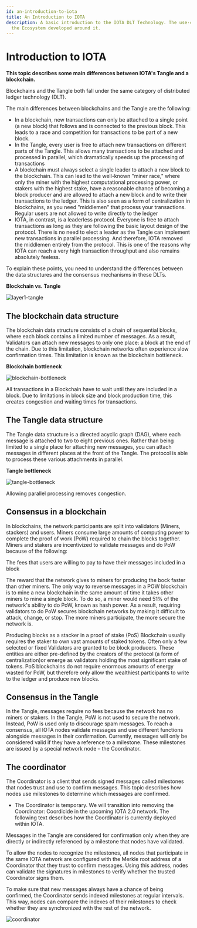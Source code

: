 ```yaml
---
id: an-introduction-to-iota
title: An Introduction to IOTA
description: A basic introduction to the IOTA DLT Technology. The use-cases and
  the Ecosystem developed around it.
---
```


# Introduction to IOTA

**This topic describes some main differences between IOTA's Tangle and a blockchain.**

Blockchains and the Tangle both fall under the same category of distributed ledger technology (DLT).

The main differences between blockchains and the Tangle are the following:

- In a blockchain, new transactions can only be attached to a single point (a new block) that follows and is connected to the previous block. This leads to a race and competition for transactions to be part of a new block.
- In the Tangle, every user is free to attach new transactions on different parts of the Tangle. This allows many transactions to be attached and processed in parallel, which dramatically speeds up the processing of transactions
- A blockchain must always select a single leader to attach a new block to the blockchain. This can lead to the well-known "miner race," where only the miner with the highest computational processing power, or stakers with the highest stake, have a reasonable chance of becoming a block producer and are allowed to attach a new block and to write their transactions to the ledger. This is also seen as a form of centralization in blockchains, as you need "middlemen" that process your transactions. Regular users are not allowed to write directly to the ledger
- IOTA, in contrast, is a leaderless protocol. Everyone is free to attach transactions as long as they are following the basic layout design of the protocol. There is no need to elect a leader as the Tangle can implement new transactions in parallel processing. And therefore, IOTA removed the middlemen entirely from the protocol. This is one of the reasons why IOTA can reach a very high transaction throughput and also remains absolutely feeless.

To explain these points, you need to understand the differences between the data structures and the consensus mechanisms in these DLTs.

**Blockchain vs. Tangle**

![layer1-tangle](/img/learn/layer1-tangle.png)

## **The blockchain data structure**

The blockchain data structure consists of a chain of sequential blocks, where each block contains a limited number of messages. As a result, Validators can attach new messages to only one place: a block at the end of the chain. Due to this limitation, blockchain networks often experience slow confirmation times. This limitation is known as the blockchain bottleneck.

**Blockchain bottleneck**

![blockchain-bottleneck](/img/learn/blockchain-bottleneck.gif)

All transactions in a Blockchain have to wait until they are included in a block. Due to limitations in block size and block production time, this creates congestion and waiting times for transactions.

## **The Tangle data structure**

The Tangle data structure is a directed acyclic graph (DAG), where each message is attached to two to eight previous ones. Rather than being limited to a single place for attaching new messages, you can attach messages in different places at the front of the Tangle. The protocol is able to process these various attachments in parallel.

**Tangle bottleneck**

![tangle-bottleneck](/img/learn/tangle-bottleneck.gif)

Allowing parallel processing removes congestion.

## **Consensus in a blockchain**

In blockchains, the network participants are split into validators (Miners, stackers) and users. Miners consume large amounts of computing power to complete the proof of work (PoW) required to chain the blocks together. Miners and stakers are incentivized to validate messages and do PoW because of the following:

The fees that users are willing to pay to have their messages included in a block

The reward that the network gives to miners for producing the bock faster than other miners. The only way to reverse messages in a POW blockchain is to mine a new blockchain in the same amount of time it takes other miners to mine a single block. To do so, a miner would need 51% of the network's ability to do PoW, known as hash power. As a result, requiring validators to do PoW secures blockchain networks by making it difficult to attack, change, or stop. The more miners participate, the more secure the network is.

Producing blocks as a stacker in a proof of stake (PoS) Blockchain usually requires the staker to own vast amounts of staked tokens. Often only a few selected or fixed Validators are granted to be block producers. These entities are either pre-defined by the creators of the protocol (a form of centralization)or emerge as validators holding the most significant stake of tokens. PoS blockchains do not require enormous amounts of energy wasted for PoW, but therefore only allow the wealthiest participants to write to the ledger and produce new blocks.

## **Consensus in the Tangle**

In the Tangle, messages require no fees because the network has no miners or stakers. In the Tangle, PoW is not used to secure the network. Instead, PoW is used only to discourage spam messages. To reach a consensus, all IOTA nodes validate messages and use different functions alongside messages in their confirmation. Currently, messages will only be considered valid if they have a reference to a milestone. These milestones are issued by a special network node – the Coordinator.

## **The coordinator**

The Coordinator is a client that sends signed messages called milestones that nodes trust and use to confirm messages. This topic describes how nodes use milestones to determine which messages are confirmed.

- The Coordinator is temporary. We will transition into removing the Coordinator: Coordicide in the upcoming IOTA 2.0 network. The following text describes how the Coordinator is currently deployed within IOTA.

Messages in the Tangle are considered for confirmation only when they are directly or indirectly referenced by a milestone that nodes have validated.

To allow the nodes to recognize the milestones, all nodes that participate in the same IOTA network are configured with the Merkle root address of a Coordinator that they trust to confirm messages. Using this address, nodes can validate the signatures in milestones to verify whether the trusted Coordinator signs them.

To make sure that new messages always have a chance of being confirmed, the Coordinator sends indexed milestones at regular intervals. This way, nodes can compare the indexes of their milestones to check whether they are synchronized with the rest of the network.

![coordinator](/img/learn/milestones.gif)
